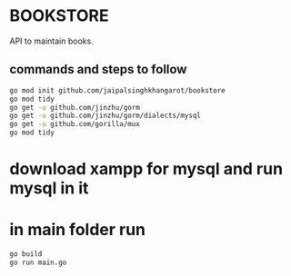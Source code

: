 # BOOKSTORE
API to maintain books.
## commands and steps to follow
```bash
go mod init github.com/jaipalsinghkhangarot/bookstore
go mod tidy
go get -u github.com/jinzhu/gorm
go get -u github.com/jinzhu/gorm/dialects/mysql
go get -u github.com/gorilla/mux
go mod tidy
```
# download xampp for mysql and run mysql in it
# in main folder run
```bash
go build
go run main.go
```
